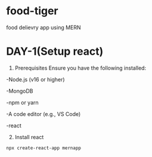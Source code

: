 # food-tiger
food delievry app using MERN
# DAY-1(Setup react)
1. Prerequisites
Ensure you have the following installed:

-Node.js (v16 or higher)

-MongoDB

-npm or yarn

-A code editor (e.g., VS Code)

-react

2. Install react
   
```npx create-react-app mernapp```
